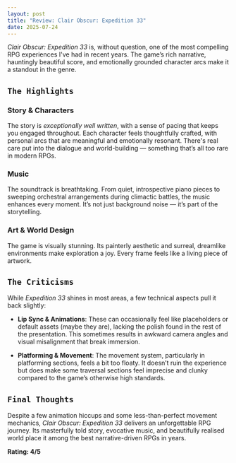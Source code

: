 ```yaml
---
layout: post
title: "Review: Clair Obscur: Expedition 33"
date: 2025-07-24
---
```


*Clair Obscur: Expedition 33* is, without question, one of the most compelling RPG experiences I've had in recent years. The game’s rich narrative, hauntingly beautiful score, and emotionally grounded character arcs make it a standout in the genre.

## `The Highlights`

### Story & Characters

The story is *exceptionally well written*, with a sense of pacing that keeps you engaged throughout. Each character feels thoughtfully crafted, with personal arcs that are meaningful and emotionally resonant. There's real care put into the dialogue and world-building — something that’s all too rare in modern RPGs.

### Music

The soundtrack is breathtaking. From quiet, introspective piano pieces to sweeping orchestral arrangements during climactic battles, the music enhances every moment. It’s not just background noise — it’s part of the storytelling.

### Art & World Design

The game is visually stunning. Its painterly aesthetic and surreal, dreamlike environments make exploration a joy. Every frame feels like a living piece of artwork.

## `The Criticisms`

While *Expedition 33* shines in most areas, a few technical aspects pull it back slightly:

- **Lip Sync & Animations**: These can occasionally feel like placeholders or default assets (maybe they are), lacking the polish found in the rest of the presentation. This sometimes results in awkward camera angles and visual misalignment that break immersion.

- **Platforming & Movement**: The movement system, particularly in platforming sections, feels a bit too floaty. It doesn’t ruin the experience but does make some traversal sections feel imprecise and clunky compared to the game’s otherwise high standards.

## `Final Thoughts`

Despite a few animation hiccups and some less-than-perfect movement mechanics, *Clair Obscur: Expedition 33* delivers an unforgettable RPG journey. Its masterfully told story, evocative music, and beautifully realised world place it among the best narrative-driven RPGs in years.

**Rating: 4/5**
